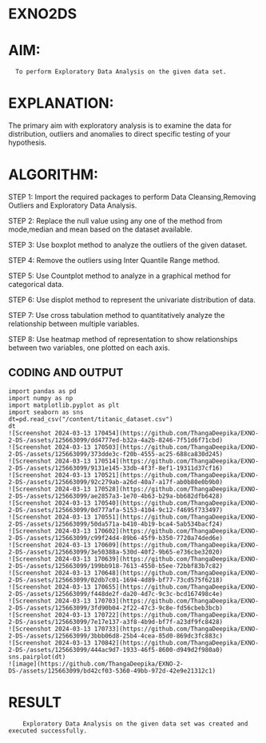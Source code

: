 # EXNO2DS
# AIM:
      To perform Exploratory Data Analysis on the given data set.
      
# EXPLANATION:
  The primary aim with exploratory analysis is to examine the data for distribution, outliers and anomalies to direct specific testing of your hypothesis.
  
# ALGORITHM:
STEP 1: Import the required packages to perform Data Cleansing,Removing Outliers and Exploratory Data Analysis.

STEP 2: Replace the null value using any one of the method from mode,median and mean based on the dataset available.

STEP 3: Use boxplot method to analyze the outliers of the given dataset.

STEP 4: Remove the outliers using Inter Quantile Range method.

STEP 5: Use Countplot method to analyze in a graphical method for categorical data.

STEP 6: Use displot method to represent the univariate distribution of data.

STEP 7: Use cross tabulation method to quantitatively analyze the relationship between multiple variables.

STEP 8: Use heatmap method of representation to show relationships between two variables, one plotted on each axis.

## CODING AND OUTPUT
```
import pandas as pd
import numpy as np
import matplotlib.pyplot as plt
import seaborn as sns
dt=pd.read_csv("/content/titanic_dataset.csv")
dt
![Screenshot 2024-03-13 170454](https://github.com/ThangaDeepika/EXNO-2-DS-/assets/125663099/dd4777ed-b32a-4a2b-8246-7f51d6f71cbd)
![Screenshot 2024-03-13 170503](https://github.com/ThangaDeepika/EXNO-2-DS-/assets/125663099/373dde3c-f20b-4555-ac25-688ca830d245)
![Screenshot 2024-03-13 170514](https://github.com/ThangaDeepika/EXNO-2-DS-/assets/125663099/9131e145-33db-4f3f-8ef1-19311d37cf16)
![Screenshot 2024-03-13 170521](https://github.com/ThangaDeepika/EXNO-2-DS-/assets/125663099/92c279ab-a26d-40a7-a17f-ab0b80e0b9b0)
![Screenshot 2024-03-13 170528](https://github.com/ThangaDeepika/EXNO-2-DS-/assets/125663099/ae2857a3-1e70-4b63-b29a-bb682dfb6428)
![Screenshot 2024-03-13 170540](https://github.com/ThangaDeepika/EXNO-2-DS-/assets/125663099/0d777afa-5153-4104-9c12-f4695f733497)
![Screenshot 2024-03-13 170551](https://github.com/ThangaDeepika/EXNO-2-DS-/assets/125663099/50da571a-b410-4b19-bca4-5ab534bacf24)
![Screenshot 2024-03-13 170602](https://github.com/ThangaDeepika/EXNO-2-DS-/assets/125663099/c99f24d4-89b6-45f9-b350-7720a74ded6e)
![Screenshot 2024-03-13 170609](https://github.com/ThangaDeepika/EXNO-2-DS-/assets/125663099/3e50388a-530d-40f2-9b65-e736cbe32020)
![Screenshot 2024-03-13 170639](https://github.com/ThangaDeepika/EXNO-2-DS-/assets/125663099/199bb918-7613-4550-b5ee-72bbf83b7c82)
![Screenshot 2024-03-13 170648](https://github.com/ThangaDeepika/EXNO-2-DS-/assets/125663099/02db7c01-1694-4d89-bf77-73cd575f6218)
![Screenshot 2024-03-13 170655](https://github.com/ThangaDeepika/EXNO-2-DS-/assets/125663099/f448de2f-da20-4d7c-9c3c-bcd167498c4e)
![Screenshot 2024-03-13 170703](https://github.com/ThangaDeepika/EXNO-2-DS-/assets/125663099/3fd90b04-2f22-47c3-9c8e-fd56cbeb3bcb)
![Screenshot 2024-03-13 170722](https://github.com/ThangaDeepika/EXNO-2-DS-/assets/125663099/7e17e137-a3f8-4b9d-bf7f-a23df9fc8428)
![Screenshot 2024-03-13 170733](https://github.com/ThangaDeepika/EXNO-2-DS-/assets/125663099/3bbb06d8-25b4-4cea-85d0-869dc3fc883c)
![Screenshot 2024-03-13 170842](https://github.com/ThangaDeepika/EXNO-2-DS-/assets/125663099/444ac9d7-1933-46f5-8600-d949d2f980a0)
sns.pairplot(dt)
![image](https://github.com/ThangaDeepika/EXNO-2-DS-/assets/125663099/bd42cf03-5360-49bb-972d-42e9e21312c1)
```


# RESULT
        Exploratory Data Analysis on the given data set was created and executed successfully.
